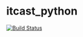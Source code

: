 # itcast_python
[![Build Status](https://travis-ci.org/linxinzhe/itcast_python.svg?branch=master)](https://travis-ci.org/linxinzhe/itcast_python)

